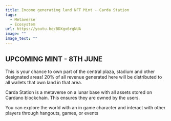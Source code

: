 ```yaml
---
title: Income generating land NFT Mint - Carda Station
tags:
  - Metaverse
  - Ecosystem
url: https://youtu.be/BDXgx6rgNUA
image: ""
image_text: ""
---
```


## **UPCOMING MINT - 8TH JUNE**

This is your chance to own part of the central plaza, stadium and other designated areas! 20% of all revenue generated here will be distributed to all wallets that own land in that area.

Carda Station is a metaverse on a lunar base with all assets stored on Cardano blockchain. This ensures they are owned by the users.

You can explore the world with an in game character and interact with other players through hangouts, games, or events
